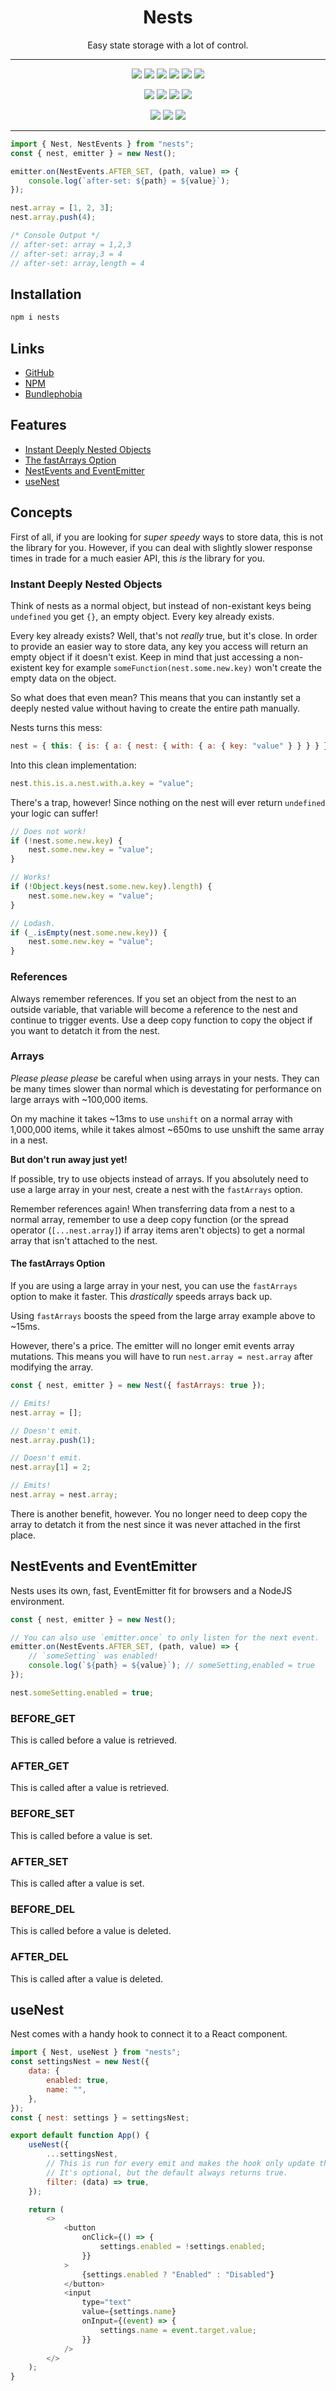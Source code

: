 <h1 align="center">Nests</h1>

<p align="center">
	Easy state storage with a lot of control.
</p>

---

<p align="center">
	<img src="https://badgen.net/github/watchers/Kyza/nests" />
	<img src="https://badgen.net/github/stars/Kyza/nests" />
	<img src="https://badgen.net/github/forks/Kyza/nests" />
	<img src="https://badgen.net/github/issues/Kyza/nests" />
	<img src="https://badgen.net/github/prs/Kyza/nests" />
	<img src="https://badgen.net/github/license/Kyza/nests" />
</p>
<p align="center">
	<img src="https://badgen.net/bundlephobia/min/nests" />
	<img src="https://badgen.net/bundlephobia/minzip/nests" />
	<img src="https://badgen.net/bundlephobia/dependency-count/nests" />
	<img src="https://badgen.net/bundlephobia/tree-shaking/nests" />
</p>
<p align="center">
	<img src="https://badgen.net/npm/v/nests" />
	<!-- <img src="https://badgen.net/npm/dw/nests" />
	<img src="https://badgen.net/npm/dm/nests" />
	<img src="https://badgen.net/npm/dy/nests" />
	<img src="https://badgen.net/npm/dt/nests" /> -->
	<img src="https://badgen.net/npm/dependents/nests" />
	<img src="https://badgen.net/npm/types/nests" />
</p>

---

```js
import { Nest, NestEvents } from "nests";
const { nest, emitter } = new Nest();

emitter.on(NestEvents.AFTER_SET, (path, value) => {
	console.log(`after-set: ${path} = ${value}`);
});

nest.array = [1, 2, 3];
nest.array.push(4);

/* Console Output */
// after-set: array = 1,2,3
// after-set: array,3 = 4
// after-set: array,length = 4
```

## Installation

```bash
npm i nests
```

## Links

- [GitHub](https://github.com/Kyza/nests)
- [NPM](https://www.npmjs.com/package/nests)
- [Bundlephobia](https://bundlephobia.com/package/nests@latest)

## Features

- [Instant Deeply Nested Objects](#instant-deeply-nested-objects)
- [The fastArrays Option](#the-fastarrays-option)
- [NestEvents and EventEmitter](#nestevents-and-eventemitter)
- [useNest](#usenest)

## Concepts

First of all, if you are looking for _super speedy_ ways to store data, this is not the library for you. However, if you can deal with slightly slower response times in trade for a much easier API, this _is_ the library for you.

### Instant Deeply Nested Objects

Think of nests as a normal object, but instead of non-existant keys being `undefined` you get `{}`, an empty object. Every key already exists.

Every key already exists? Well, that's not _really_ true, but it's close. In order to provide an easier way to store data, any key you access will return an empty object if it doesn't exist. Keep in mind that just accessing a non-existent key for example `someFunction(nest.some.new.key)` won't create the empty data on the object.

So what does that even mean? This means that you can instantly set a deeply nested value without having to create the entire path manually.

Nests turns this mess:

```js
nest = { this: { is: { a: { nest: { with: { a: { key: "value" } } } } } } };
```

Into this clean implementation:

```js
nest.this.is.a.nest.with.a.key = "value";
```

There's a trap, however! Since nothing on the nest will ever return `undefined` your logic can suffer!

```js
// Does not work!
if (!nest.some.new.key) {
	nest.some.new.key = "value";
}

// Works!
if (!Object.keys(nest.some.new.key).length) {
	nest.some.new.key = "value";
}

// Lodash.
if (_.isEmpty(nest.some.new.key)) {
	nest.some.new.key = "value";
}
```

### References

Always remember references. If you set an object from the nest to an outside variable, that variable will become a reference to the nest and continue to trigger events. Use a deep copy function to copy the object if you want to detatch it from the nest.

### Arrays

_Please please please_ be careful when using arrays in your nests. They can be many times slower than normal which is devestating for performance on large arrays with ~100,000 items.

On my machine it takes ~13ms to use `unshift` on a normal array with 1,000,000 items, while it takes almost ~650ms to use unshift the same array in a nest.

**But don't run away just yet!**

If possible, try to use objects instead of arrays. If you absolutely need to use a large array in your nest, create a nest with the `fastArrays` option.

Remember references again! When transferring data from a nest to a normal array, remember to use a deep copy function (or the spread operator (`[...nest.array]`) if array items aren't objects) to get a normal array that isn't attached to the nest.

#### The fastArrays Option

If you are using a large array in your nest, you can use the `fastArrays` option to make it faster. This _drastically_ speeds arrays back up.

Using `fastArrays` boosts the speed from the large array example above to ~15ms.

However, there's a price. The emitter will no longer emit events array mutations. This means you will have to run `nest.array = nest.array` after modifying the array.

```js
const { nest, emitter } = new Nest({ fastArrays: true });

// Emits!
nest.array = [];

// Doesn't emit.
nest.array.push(1);

// Doesn't emit.
nest.array[1] = 2;

// Emits!
nest.array = nest.array;
```

There is another benefit, however. You no longer need to deep copy the array to detatch it from the nest since it was never attached in the first place.

## NestEvents and EventEmitter

Nests uses its own, fast, EventEmitter fit for browsers and a NodeJS environment.

```js
const { nest, emitter } = new Nest();

// You can also use `emitter.once` to only listen for the next event.
emitter.on(NestEvents.AFTER_SET, (path, value) => {
	// `someSetting` was enabled!
	console.log(`${path} = ${value}`); // someSetting,enabled = true
});

nest.someSetting.enabled = true;
```

### BEFORE_GET

This is called before a value is retrieved.

### AFTER_GET

This is called after a value is retrieved.

### BEFORE_SET

This is called before a value is set.

### AFTER_SET

This is called after a value is set.

### BEFORE_DEL

This is called before a value is deleted.

### AFTER_DEL

This is called after a value is deleted.

## useNest

Nest comes with a handy hook to connect it to a React component.

```js
import { Nest, useNest } from "nests";
const settingsNest = new Nest({
	data: {
		enabled: true,
		name: "",
	},
});
const { nest: settings } = settingsNest;

export default function App() {
	useNest({
		...settingsNest,
		// This is run for every emit and makes the hook only update the state if it returns true.
		// It's optional, but the default always returns true.
		filter: (data) => true,
	});

	return (
		<>
			<button
				onClick={() => {
					settings.enabled = !settings.enabled;
				}}
			>
				{settings.enabled ? "Enabled" : "Disabled"}
			</button>
			<input
				type="text"
				value={settings.name}
				onInput={(event) => {
					settings.name = event.target.value;
				}}
			/>
		</>
	);
}
```
